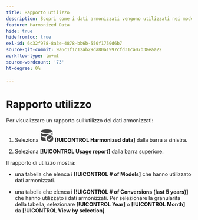 ```yaml
---
title: Rapporto utilizzo
description: Scopri come i dati armonizzati vengono utilizzati nei modelli (per l’apprendimento e il punteggio) e nelle conversioni.
feature: Harmonized Data
hide: true
hidefromtoc: true
exl-id: 6c32f978-8a3e-4878-bb6b-550f1750d6b7
source-git-commit: 9a6c1f1c12ab29da80a1997cfd31ca07b38eaa22
workflow-type: tm+mt
source-wordcount: '73'
ht-degree: 0%

---
```


# Rapporto utilizzo

Per visualizzare un rapporto sull’utilizzo dei dati armonizzati:

1. Seleziona ![DataSearch](/help/assets/icons/DataCheck.svg) **[!UICONTROL Harmonized data]** dalla barra a sinistra.

1. Seleziona **[!UICONTROL Usage report]** dalla barra superiore.

Il rapporto di utilizzo mostra:

* una tabella che elenca i **[!UICONTROL # of Models]** che hanno utilizzato dati armonizzati.

* una tabella che elenca i **[!UICONTROL # of Conversions (last 5 years)]** che hanno utilizzato i dati armonizzati. Per selezionare la granularità della tabella, selezionare **[!UICONTROL Year]** o **[!UICONTROL Month]** da **[!UICONTROL View by selection]**.
